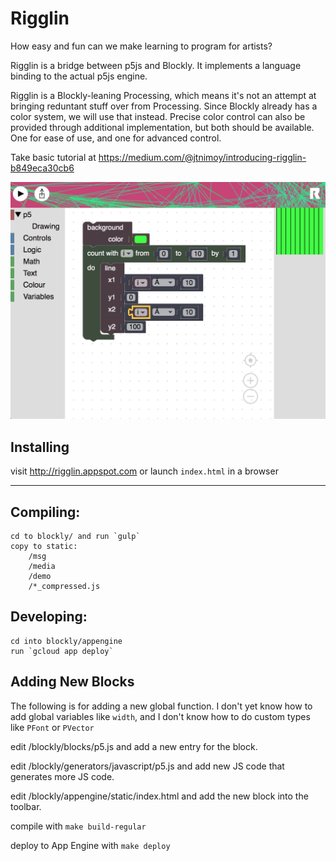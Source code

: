 # Rigglin

How easy and fun can we make learning to program for artists?

Rigglin is a bridge between p5js and Blockly. It implements a language
binding to the actual p5js engine.

Rigglin is a Blockly-leaning Processing, which means it's not an attempt
at bringing reduntant stuff over from Processing. Since Blockly
already has a color system, we will use that instead. Precise color
control can also be provided through additional implementation, but
both should be available. One for ease of use, and one for advanced
control.

Take basic tutorial at https://medium.com/@jtnimoy/introducing-rigglin-b849eca30cb6

![](screenshot2.png)



## Installing
visit http://rigglin.appspot.com
or launch `index.html` in a browser

---

## Compiling:
	cd to blockly/ and run `gulp`
	copy to static:
		/msg
		/media
		/demo
		/*_compressed.js
	
## Developing:
	cd into blockly/appengine
	run `gcloud app deploy`

## Adding New Blocks

The following is for adding a new global function. I don't yet know how to add global variables like `width`, and I don't know how to do custom types like `PFont` or `PVector`

edit /blockly/blocks/p5.js and add a new entry for the block.

edit /blockly/generators/javascript/p5.js and add new JS code that generates more JS code.

edit /blockly/appengine/static/index.html and add the new block into the toolbar.

compile with `make build-regular`

deploy to App Engine with `make deploy`

